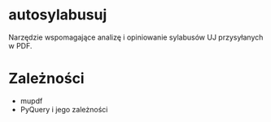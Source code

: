 # autosylabusuj
Narzędzie wspomagające analizę i opiniowanie sylabusów UJ przysyłanych w PDF.

# Zależności
- mupdf
- PyQuery i jego zależności

